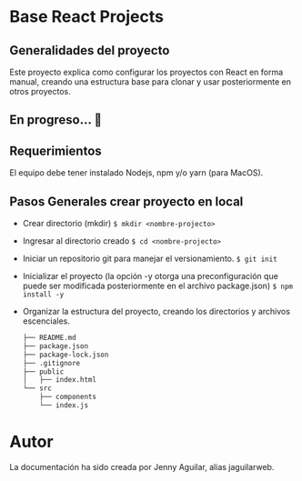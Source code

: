 # Base React Projects

## Generalidades del proyecto

Este proyecto explica como configurar los proyectos con React en forma manual, creando una estructura base para clonar y usar posteriormente en otros proyectos.

## En progreso... :construction:

## Requerimientos

El equipo debe tener instalado Nodejs, npm y/o yarn (para MacOS).

## Pasos Generales crear proyecto en local

* Crear directorio (mkdir)
`$ mkdir <nombre-projecto>`

* Ingresar al directorio creado
`$ cd <nombre-projecto>`

* Iniciar un repositorio git para manejar el versionamiento.
`$ git init`

* Inicializar el proyecto (la opción -y otorga una preconfiguración que puede ser modificada posteriormente en el archivo package.json)
`$ npm install -y`

* Organizar la estructura del proyecto, creando los directorios y archivos escenciales.

  ```sh
  ├── README.md
  ├── package.json
  ├── package-lock.json
  ├── .gitignore
  ├── public
  │   ├── index.html
  └── src
      ├── components
      └── index.js
  ```


# Autor

La documentación ha sido creada por Jenny Aguilar, alias jaguilarweb.